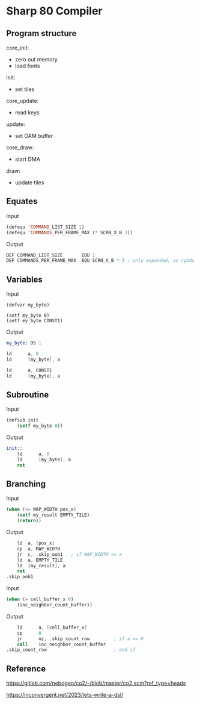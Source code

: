 # Sharp 80 Compiler

## Program structure

core_init:

- zero out memory
- load fonts

init:

- set tiles

core_update:

- read keys

update:

- set OAM buffer

core_draw:

- start DMA

draw:

- update tiles

## Equates

Input

```lisp
(defequ 'COMMAND_LIST_SIZE 1)
(defequ 'COMMANDS_PER_FRAME_MAX (* SCRN_X_B 3))

```

Output

```asm
DEF COMMAND_LIST_SIZE       EQU 1
DEF COMMANDS_PER_FRAME_MAX  EQU SCRN_X_B * 3 ; only expanded, as rgbds will compute at compile time

```

## Variables

Input

```[lisp]
(defvar my_byte)

(setf my_byte 0)
(setf my_byte CONST1)
```

Output

```asm
my_byte: DS 1

ld      a, 0
ld      [my_byte], a

ld      a, CONST1
ld      [my_byte], a
```

## Subroutine

Input

```lisp
(defsub init
    (setf my_byte 0))
```

Output

```asm
init::
    ld      a, 0
    ld      [my_byte], a
    ret
```

## Branching

Input

```lisp
(when (<= MAP_WIDTH pos_x)
    (setf my_result EMPTY_TILE)  
    (return))
```

Output

```asm
    ld  a, [pos_x]
    cp  a, MAP_WIDTH
    jr  c, .skip_oob1   ; if MAP_WIDTH <= x
    ld  a, EMPTY_TILE
    ld  [my_result], a  
    ret
.skip_oob1                  
```

Input

```lisp
(when (= cell_buffer_x 0)
    (inc_neighbor_count_buffer))
```

Output

```asm
    ld      a, [cell_buffer_x]
    cp      0
    jr      nz, .skip_count_row         ; if a == 0
    call    inc_neighbor_count_buffer
.skip_count_row                         ; end if
```

## Reference

<https://gitlab.com/nebogeo/co2/-/blob/master/co2.scm?ref_type=heads>

<https://inconvergent.net/2023/lets-write-a-dsl/>
